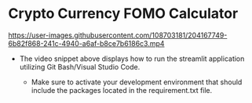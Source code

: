 # Crypto Currency FOMO Calculator

https://user-images.githubusercontent.com/108703181/204167749-6b82f868-241c-4940-a6af-b8ce7b6186c3.mp4

* The video snippet above displays how to run the streamlit application utilizing Git Bash/Visual Studio Code.

  * Make sure to activate your development environment that should include the packages located in the requirement.txt file.
